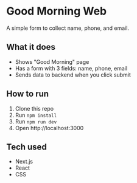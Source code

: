 # Good Morning Web

A simple form to collect name, phone, and email.

## What it does
- Shows "Good Morning" page
- Has a form with 3 fields: name, phone, email
- Sends data to backend when you click submit

## How to run

1. Clone this repo
2. Run `npm install`
3. Run `npm run dev`
4. Open http://localhost:3000

## Tech used
- Next.js
- React
- CSS